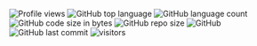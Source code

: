 ![Profile views](https://gpvc.arturio.dev/antimx) ![GitHub top language](https://img.shields.io/github/languages/top/antimx/README) ![GitHub language count](https://img.shields.io/github/languages/count/antimx/README)
![GitHub code size in bytes](https://img.shields.io/github/languages/code-size/antimx/README)
![GitHub repo size](https://img.shields.io/github/repo-size/BEPb/README) ![GitHub](https://img.shields.io/github/license/antimx/README) ![GitHub last commit](https://img.shields.io/github/last-commit/BEPb/README)
<img src="https://visitor-badge.laobi.icu/badge?page_id=BEPb.README" alt="visitors"/>
</p>

